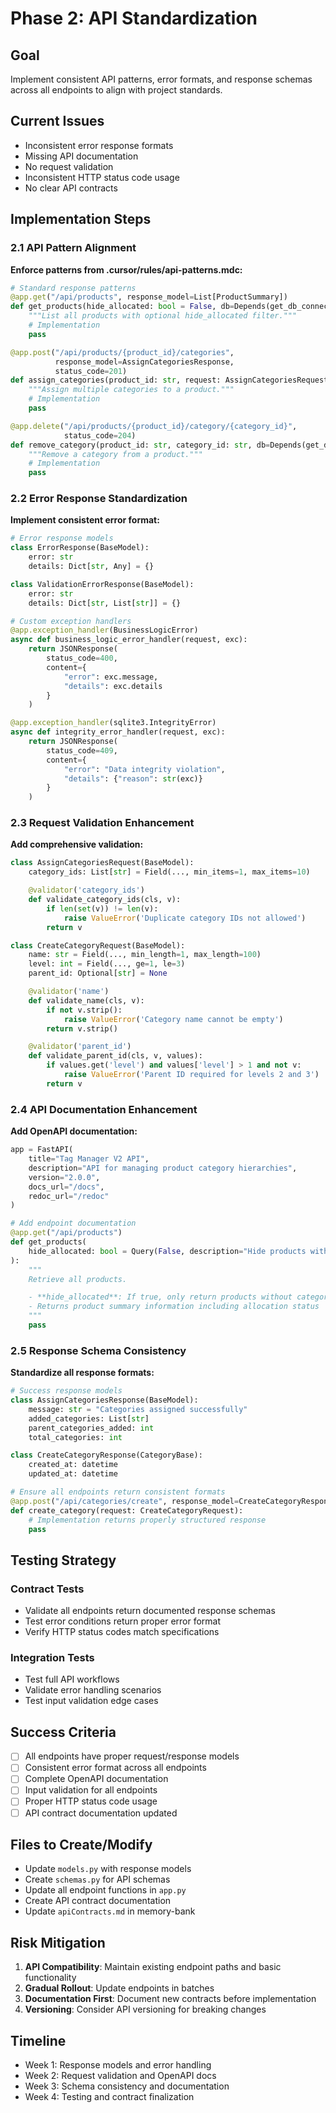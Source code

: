 # Phase 2: API Standardization

## Goal

Implement consistent API patterns, error formats, and response schemas across all endpoints to align with project standards.

## Current Issues

- Inconsistent error response formats
- Missing API documentation
- No request validation
- Inconsistent HTTP status code usage
- No clear API contracts

## Implementation Steps

### 2.1 API Pattern Alignment

**Enforce patterns from .cursor/rules/api-patterns.mdc:**

```python
# Standard response patterns
@app.get("/api/products", response_model=List[ProductSummary])
def get_products(hide_allocated: bool = False, db=Depends(get_db_connection)):
    """List all products with optional hide_allocated filter."""
    # Implementation
    pass

@app.post("/api/products/{product_id}/categories",
          response_model=AssignCategoriesResponse,
          status_code=201)
def assign_categories(product_id: str, request: AssignCategoriesRequest, db=Depends(get_db_connection)):
    """Assign multiple categories to a product."""
    # Implementation
    pass

@app.delete("/api/products/{product_id}/category/{category_id}",
            status_code=204)
def remove_category(product_id: str, category_id: str, db=Depends(get_db_connection)):
    """Remove a category from a product."""
    # Implementation
    pass
```

### 2.2 Error Response Standardization

**Implement consistent error format:**

```python
# Error response models
class ErrorResponse(BaseModel):
    error: str
    details: Dict[str, Any] = {}

class ValidationErrorResponse(BaseModel):
    error: str
    details: Dict[str, List[str]] = {}

# Custom exception handlers
@app.exception_handler(BusinessLogicError)
async def business_logic_error_handler(request, exc):
    return JSONResponse(
        status_code=400,
        content={
            "error": exc.message,
            "details": exc.details
        }
    )

@app.exception_handler(sqlite3.IntegrityError)
async def integrity_error_handler(request, exc):
    return JSONResponse(
        status_code=409,
        content={
            "error": "Data integrity violation",
            "details": {"reason": str(exc)}
        }
    )
```

### 2.3 Request Validation Enhancement

**Add comprehensive validation:**

```python
class AssignCategoriesRequest(BaseModel):
    category_ids: List[str] = Field(..., min_items=1, max_items=10)

    @validator('category_ids')
    def validate_category_ids(cls, v):
        if len(set(v)) != len(v):
            raise ValueError('Duplicate category IDs not allowed')
        return v

class CreateCategoryRequest(BaseModel):
    name: str = Field(..., min_length=1, max_length=100)
    level: int = Field(..., ge=1, le=3)
    parent_id: Optional[str] = None

    @validator('name')
    def validate_name(cls, v):
        if not v.strip():
            raise ValueError('Category name cannot be empty')
        return v.strip()

    @validator('parent_id')
    def validate_parent_id(cls, v, values):
        if values.get('level') and values['level'] > 1 and not v:
            raise ValueError('Parent ID required for levels 2 and 3')
        return v
```

### 2.4 API Documentation Enhancement

**Add OpenAPI documentation:**

```python
app = FastAPI(
    title="Tag Manager V2 API",
    description="API for managing product category hierarchies",
    version="2.0.0",
    docs_url="/docs",
    redoc_url="/redoc"
)

# Add endpoint documentation
@app.get("/api/products")
def get_products(
    hide_allocated: bool = Query(False, description="Hide products with category assignments")
):
    """
    Retrieve all products.

    - **hide_allocated**: If true, only return products without category assignments
    - Returns product summary information including allocation status
    """
    pass
```

### 2.5 Response Schema Consistency

**Standardize all response formats:**

```python
# Success response models
class AssignCategoriesResponse(BaseModel):
    message: str = "Categories assigned successfully"
    added_categories: List[str]
    parent_categories_added: int
    total_categories: int

class CreateCategoryResponse(CategoryBase):
    created_at: datetime
    updated_at: datetime

# Ensure all endpoints return consistent formats
@app.post("/api/categories/create", response_model=CreateCategoryResponse)
def create_category(request: CreateCategoryRequest):
    # Implementation returns properly structured response
    pass
```

## Testing Strategy

### Contract Tests

- Validate all endpoints return documented response schemas
- Test error conditions return proper error format
- Verify HTTP status codes match specifications

### Integration Tests

- Test full API workflows
- Validate error handling scenarios
- Test input validation edge cases

## Success Criteria

- [ ] All endpoints have proper request/response models
- [ ] Consistent error format across all endpoints
- [ ] Complete OpenAPI documentation
- [ ] Input validation for all endpoints
- [ ] Proper HTTP status code usage
- [ ] API contract documentation updated

## Files to Create/Modify

- Update `models.py` with response models
- Create `schemas.py` for API schemas
- Update all endpoint functions in `app.py`
- Create API contract documentation
- Update `apiContracts.md` in memory-bank

## Risk Mitigation

1. **API Compatibility**: Maintain existing endpoint paths and basic functionality
2. **Gradual Rollout**: Update endpoints in batches
3. **Documentation First**: Document new contracts before implementation
4. **Versioning**: Consider API versioning for breaking changes

## Timeline

- Week 1: Response models and error handling
- Week 2: Request validation and OpenAPI docs
- Week 3: Schema consistency and documentation
- Week 4: Testing and contract finalization
